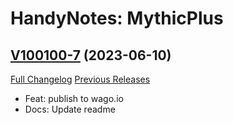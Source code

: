 # HandyNotes: MythicPlus

## [V100100-7](https://github.com/willoucom/Handynotes_MythicPlus/tree/V100100-7) (2023-06-10)
[Full Changelog](https://github.com/willoucom/Handynotes_MythicPlus/compare/V100100-6...V100100-7) [Previous Releases](https://github.com/willoucom/Handynotes_MythicPlus/releases)

- Feat: publish to wago.io  
- Docs: Update readme  
